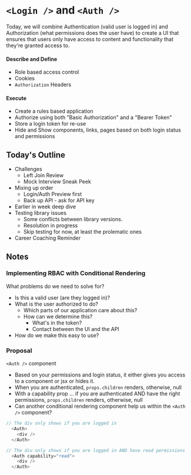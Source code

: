 # `<Login />` and `<Auth />`

Today, we will combine Authentication (valid user is logged in) and Authorization (what permissions does the user have) to create a UI that ensures that users only have access to content and functionality that they're granted access to.

#### Describe and Define

- Role based access control
- Cookies
- `Authorization` Headers

#### Execute

- Create a rules based application
- Authorize using both "Basic Authorization" and a "Bearer Token"
- Store a login token for re-use
- Hide and Show components, links, pages based on both login status and permissions

## Today's Outline

- Challenges
  - Left Join Review
  - Mock Interview Sneak Peek
- Mixing up order
  - Login/Auth Preview first
  - Back up API - ask for API key
- Earlier in week deep dive
- Testing library issues
  - Some conflicts between library versions.
  - Resolution in progress
  - Skip testing for now, at least the prolematic ones 
- Career Coaching Reminder  

## Notes

### Implementing RBAC with Conditional Rendering

What problems do we need to solve for?

- Is this a valid user (are they logged in)?
- What is the user authorized to do?
  - Which parts of our application care about this?
  - How can we determine this?
    - What's in the token?
    - Contact between the UI and the API
- How do we make this easy to use?

### Proposal

`<Auth />` component

- Based on your permissions and login status, it either gives you access to a component or jsx or hides it.
- When you are authenticated, `props.children` renders, otherwise, null
- With a capability prop ... if you are authenticated AND have the right permissions, `props.children` renders, otherwise, null
- Can another conditional rendering component help us within the `<Auth />` component?

```javascript
// The div only shows if you are logged in
  <Auth>
    <div />
  </Auth>

// The div only shows if you are logged in AND have read permissions
  <Auth capability="read">
    <div />
  </Auth>
```
